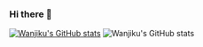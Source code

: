 ### Hi there 👋

[![Wanjiku's GitHub stats](https://github-readme-stats.vercel.app/api?username=wanjikukatuni)](https://github.com/anuraghazra/github-readme-stats)
![Wanjiku's GitHub stats](https://github-readme-stats.vercel.app/api?username=wanjikukatuni&count_private=true)
